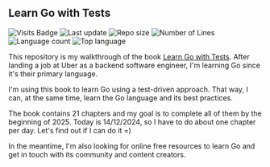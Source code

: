 ## Learn Go with Tests

![Visits Badge](https://badges.pufler.dev/visits/Giatroo/learn-go-with-tests)
![Last update](https://img.shields.io/github/last-commit/Giatroo/learn-go-with-tests)
![Repo size](https://img.shields.io/github/repo-size/Giatroo/learn-go-with-tests)
![Number of Lines](https://img.shields.io/tokei/lines/github/Giatroo/learn-go-with-tests)
![Language count](https://img.shields.io/github/languages/count/Giatroo/learn-go-with-tests)
![Top language](https://img.shields.io/github/languages/top/Giatroo/learn-go-with-tests)

This repository is my walkthrough of the book [Learn Go with Tests](
https://quii.gitbook.io/learn-go-with-tests/). After landing a job at Uber as a
backend software engineer, I'm learning Go since it's their primary language.

I'm using this book to learn Go using a test-driven approach. That way, I can,
at the same time, learn the Go language and its best practices.

The book contains 21 chapters and my goal is to complete all of them by the
beginning of 2025. Today is 14/12/2024, so I have to do about one chapter per
day. Let's find out if I can do it =)

In the meantime, I'm also looking for online free resources to learn Go and get
in touch with its community and content creators.
